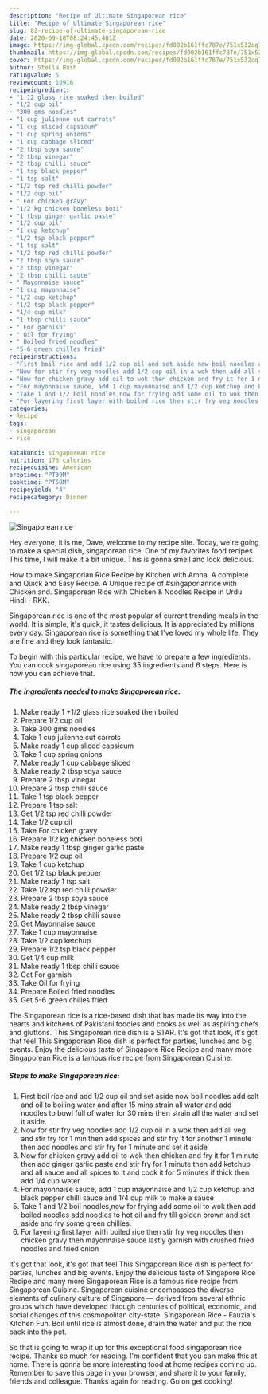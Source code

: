 ```yaml
---
description: "Recipe of Ultimate Singaporean rice"
title: "Recipe of Ultimate Singaporean rice"
slug: 82-recipe-of-ultimate-singaporean-rice
date: 2020-09-18T08:24:45.401Z
image: https://img-global.cpcdn.com/recipes/fd002b161ffc787e/751x532cq70/singaporean-rice-recipe-main-photo.jpg
thumbnail: https://img-global.cpcdn.com/recipes/fd002b161ffc787e/751x532cq70/singaporean-rice-recipe-main-photo.jpg
cover: https://img-global.cpcdn.com/recipes/fd002b161ffc787e/751x532cq70/singaporean-rice-recipe-main-photo.jpg
author: Stella Bush
ratingvalue: 5
reviewcount: 10916
recipeingredient:
- "1 12 glass rice soaked then boiled"
- "1/2 cup oil"
- "300 gms noodles"
- "1 cup julienne cut carrots"
- "1 cup sliced capsicum"
- "1 cup spring onions"
- "1 cup cabbage sliced"
- "2 tbsp soya sauce"
- "2 tbsp vinegar"
- "2 tbsp chilli sauce"
- "1 tsp black pepper"
- "1 tsp salt"
- "1/2 tsp red chilli powder"
- "1/2 cup oil"
- " For chicken gravy"
- "1/2 kg chicken boneless boti"
- "1 tbsp ginger garlic paste"
- "1/2 cup oil"
- "1 cup ketchup"
- "1/2 tsp black pepper"
- "1 tsp salt"
- "1/2 tsp red chilli powder"
- "2 tbsp soya sauce"
- "2 tbsp vinegar"
- "2 tbsp chilli sauce"
- " Mayonnaise sauce"
- "1 cup mayonnaise"
- "1/2 cup ketchup"
- "1/2 tsp black pepper"
- "1/4 cup milk"
- "1 tbsp chilli sauce"
- " For garnish"
- " Oil for frying"
- " Boiled fried noodles"
- "5-6 green chilles fried"
recipeinstructions:
- "First boil rice and add 1/2 cup oil and set aside now boil noodles add salt and oil to boiling water and after 15 mins strain all water and add noodles to bowl full of water for 30 mins then strain all the water and set it aside."
- "Now for stir fry veg noodles add 1/2 cup oil in a wok then add all veg and stir fry for 1 min then add spices and stir fry it for another 1 minute then add noodles and stir fry for 1 minute and set it aside"
- "Now for chicken gravy add oil to wok then chicken and fry it for 1 minute then add ginger garlic paste and stir fry for 1 minute then add ketchup and all sauce and all spices to it and cook it for 5 minutes if thick then add 1/4 cup water"
- "For mayonnaise sauce, add 1 cup mayonnaise and 1/2 cup ketchup and black pepper chilli sauce and 1/4 cup milk to make a sauce"
- "Take 1 and 1/2 boil noodles,now for frying add some oil to wok then add boiled noodles add noodles to hot oil and fry till golden brown and set aside and fry some green chillies."
- "For layering first layer with boiled rice then stir fry veg noodles then chicken gravy then mayonnaise sauce lastly garnish with crushed fried noodles and fried onion"
categories:
- Recipe
tags:
- singaporean
- rice

katakunci: singaporean rice 
nutrition: 176 calories
recipecuisine: American
preptime: "PT39M"
cooktime: "PT58M"
recipeyield: "4"
recipecategory: Dinner

---
```



![Singaporean rice](https://img-global.cpcdn.com/recipes/fd002b161ffc787e/751x532cq70/singaporean-rice-recipe-main-photo.jpg)

Hey everyone, it is me, Dave, welcome to my recipe site. Today, we're going to make a special dish, singaporean rice. One of my favorites food recipes. This time, I will make it a bit unique. This is gonna smell and look delicious.

How to make Singaporian Rice Recipe by Kitchen with Amna. A complete and Quick and Easy Recipe. A Unique recipe of #singaporianrice with Chicken and. Singaporean Rice with Chicken &amp; Noodles Recipe in Urdu Hindi - RKK.

Singaporean rice is one of the most popular of current trending meals in the world. It is simple, it's quick, it tastes delicious. It is appreciated by millions every day. Singaporean rice is something that I've loved my whole life. They are fine and they look fantastic.


To begin with this particular recipe, we have to prepare a few ingredients. You can cook singaporean rice using 35 ingredients and 6 steps. Here is how you can achieve that.

<!--inarticleads1-->

##### The ingredients needed to make Singaporean rice:

1. Make ready 1 +1/2 glass rice soaked then boiled
1. Prepare 1/2 cup oil
1. Take 300 gms noodles
1. Take 1 cup julienne cut carrots
1. Make ready 1 cup sliced capsicum
1. Take 1 cup spring onions
1. Make ready 1 cup cabbage sliced
1. Make ready 2 tbsp soya sauce
1. Prepare 2 tbsp vinegar
1. Prepare 2 tbsp chilli sauce
1. Take 1 tsp black pepper
1. Prepare 1 tsp salt
1. Get 1/2 tsp red chilli powder
1. Take 1/2 cup oil
1. Take  For chicken gravy
1. Prepare 1/2 kg chicken boneless boti
1. Make ready 1 tbsp ginger garlic paste
1. Prepare 1/2 cup oil
1. Take 1 cup ketchup
1. Get 1/2 tsp black pepper
1. Make ready 1 tsp salt
1. Take 1/2 tsp red chilli powder
1. Prepare 2 tbsp soya sauce
1. Make ready 2 tbsp vinegar
1. Make ready 2 tbsp chilli sauce
1. Get  Mayonnaise sauce
1. Take 1 cup mayonnaise
1. Take 1/2 cup ketchup
1. Prepare 1/2 tsp black pepper
1. Get 1/4 cup milk
1. Make ready 1 tbsp chilli sauce
1. Get  For garnish
1. Take  Oil for frying
1. Prepare  Boiled fried noodles
1. Get 5-6 green chilles fried


The Singaporean rice is a rice-based dish that has made its way into the hearts and kitchens of Pakistani foodies and cooks as well as aspiring chefs and gluttons. This Singaporean rice dish is a STAR. It&#39;s got that look, it&#39;s got that feel This Singaporean Rice dish is perfect for parties, lunches and big events. Enjoy the delicious taste of Singapore Rice Recipe and many more Singaporean Rice is a famous rice recipe from Singaporean Cuisine. 

<!--inarticleads2-->

##### Steps to make Singaporean rice:

1. First boil rice and add 1/2 cup oil and set aside now boil noodles add salt and oil to boiling water and after 15 mins strain all water and add noodles to bowl full of water for 30 mins then strain all the water and set it aside.
1. Now for stir fry veg noodles add 1/2 cup oil in a wok then add all veg and stir fry for 1 min then add spices and stir fry it for another 1 minute then add noodles and stir fry for 1 minute and set it aside
1. Now for chicken gravy add oil to wok then chicken and fry it for 1 minute then add ginger garlic paste and stir fry for 1 minute then add ketchup and all sauce and all spices to it and cook it for 5 minutes if thick then add 1/4 cup water
1. For mayonnaise sauce, add 1 cup mayonnaise and 1/2 cup ketchup and black pepper chilli sauce and 1/4 cup milk to make a sauce
1. Take 1 and 1/2 boil noodles,now for frying add some oil to wok then add boiled noodles add noodles to hot oil and fry till golden brown and set aside and fry some green chillies.
1. For layering first layer with boiled rice then stir fry veg noodles then chicken gravy then mayonnaise sauce lastly garnish with crushed fried noodles and fried onion


It&#39;s got that look, it&#39;s got that feel This Singaporean Rice dish is perfect for parties, lunches and big events. Enjoy the delicious taste of Singapore Rice Recipe and many more Singaporean Rice is a famous rice recipe from Singaporean Cuisine. Singaporean cuisine encompasses the diverse elements of culinary culture of Singapore — derived from several ethnic groups which have developed through centuries of political, economic, and social changes of this cosmopolitan city-state. Singaporean Rice - Fauzia&#39;s Kitchen Fun. Boil until rice is almost done, drain the water and put the rice back into the pot. 

So that is going to wrap it up for this exceptional food singaporean rice recipe. Thanks so much for reading. I'm confident that you can make this at home. There is gonna be more interesting food at home recipes coming up. Remember to save this page in your browser, and share it to your family, friends and colleague. Thanks again for reading. Go on get cooking!
